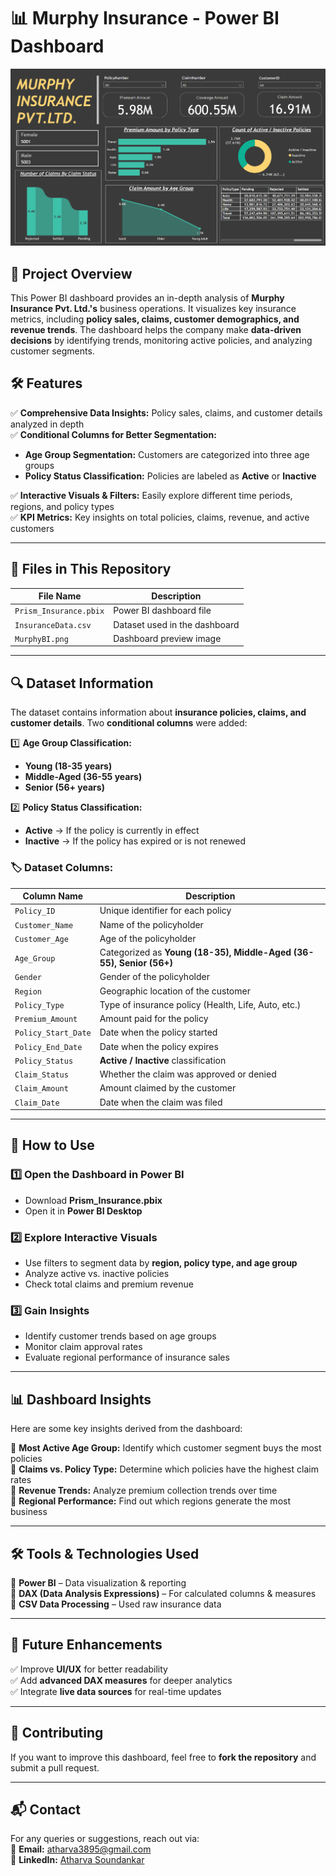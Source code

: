 # 📊 Murphy Insurance - Power BI Dashboard  

![Dashboard Preview](https://github.com/mercydeez/Murphy_Insurance/blob/main/MurphyBI.png)  

## 📌 Project Overview  
This Power BI dashboard provides an in-depth analysis of **Murphy Insurance Pvt. Ltd.'s** business operations. It visualizes key insurance metrics, including **policy sales, claims, customer demographics, and revenue trends**. The dashboard helps the company make **data-driven decisions** by identifying trends, monitoring active policies, and analyzing customer segments.  

## 🛠 Features  
✅ **Comprehensive Data Insights:** Policy sales, claims, and customer details analyzed in depth  
✅ **Conditional Columns for Better Segmentation:**  
   - **Age Group Segmentation:** Customers are categorized into three age groups  
   - **Policy Status Classification:** Policies are labeled as **Active** or **Inactive**
     
✅ **Interactive Visuals & Filters:** Easily explore different time periods, regions, and policy types  
✅ **KPI Metrics:** Key insights on total policies, claims, revenue, and active customers  

---

## 📂 Files in This Repository  

| File Name              | Description                      |
|------------------------|--------------------------------|
| `Prism_Insurance.pbix` | Power BI dashboard file        |
| `InsuranceData.csv`    | Dataset used in the dashboard |
| `MurphyBI.png`        | Dashboard preview image        |

---

## 🔍 Dataset Information  
The dataset contains information about **insurance policies, claims, and customer details**. Two **conditional columns** were added:  

1️⃣ **Age Group Classification:**  
   - **Young (18-35 years)**  
   - **Middle-Aged (36-55 years)**  
   - **Senior (56+ years)**  

2️⃣ **Policy Status Classification:**  
   - **Active** → If the policy is currently in effect  
   - **Inactive** → If the policy has expired or is not renewed  

### 🏷 **Dataset Columns:**  

| Column Name        | Description                                         |
|--------------------|-----------------------------------------------------|
| `Policy_ID`       | Unique identifier for each policy                   |
| `Customer_Name`   | Name of the policyholder                            |
| `Customer_Age`    | Age of the policyholder                             |
| `Age_Group`       | Categorized as **Young (18-35), Middle-Aged (36-55), Senior (56+)** |
| `Gender`          | Gender of the policyholder                          |
| `Region`          | Geographic location of the customer                 |
| `Policy_Type`     | Type of insurance policy (Health, Life, Auto, etc.) |
| `Premium_Amount`  | Amount paid for the policy                          |
| `Policy_Start_Date` | Date when the policy started                     |
| `Policy_End_Date`  | Date when the policy expires                      |
| `Policy_Status`   | **Active / Inactive** classification                |
| `Claim_Status`    | Whether the claim was approved or denied            |
| `Claim_Amount`    | Amount claimed by the customer                      |
| `Claim_Date`      | Date when the claim was filed                       |

---

## 🚀 How to Use  

### **1️⃣ Open the Dashboard in Power BI**  
- Download **Prism_Insurance.pbix**  
- Open it in **Power BI Desktop**  

### **2️⃣ Explore Interactive Visuals**  
- Use filters to segment data by **region, policy type, and age group**  
- Analyze active vs. inactive policies  
- Check total claims and premium revenue  

### **3️⃣ Gain Insights**  
- Identify customer trends based on age groups  
- Monitor claim approval rates  
- Evaluate regional performance of insurance sales  

---

## 📊 Dashboard Insights  
Here are some key insights derived from the dashboard:  

📌 **Most Active Age Group:** Identify which customer segment buys the most policies  
📌 **Claims vs. Policy Type:** Determine which policies have the highest claim rates  
📌 **Revenue Trends:** Analyze premium collection trends over time  
📌 **Regional Performance:** Find out which regions generate the most business  

---

## 🛠 Tools & Technologies Used  
🔹 **Power BI** – Data visualization & reporting  
🔹 **DAX (Data Analysis Expressions)** – For calculated columns & measures  
🔹 **CSV Data Processing** – Used raw insurance data  

---

## 🔧 Future Enhancements  
✅ Improve **UI/UX** for better readability  
✅ Add **advanced DAX measures** for deeper analytics  
✅ Integrate **live data sources** for real-time updates  

---

## 🌟 Contributing  
If you want to improve this dashboard, feel free to **fork the repository** and submit a pull request.  

---

## 📬 Contact  
For any queries or suggestions, reach out via:  
📧 **Email:** [atharva3895@gmail.com](mailto:atharva3895@gmail.com)  
📩 **LinkedIn:** [Atharva Soundankar](https://www.linkedin.com/in/atharva-soundankar/)  
